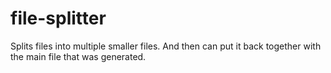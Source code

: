 # file-splitter
Splits files into multiple smaller files. And then can put it back together with the main file that was generated.
